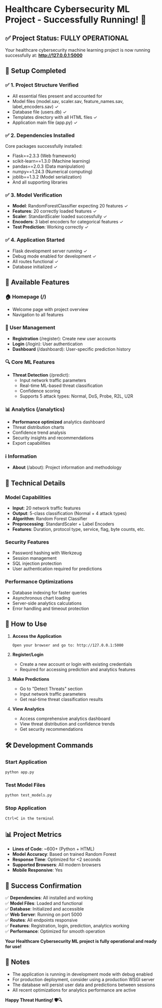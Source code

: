 # Healthcare Cybersecurity ML Project - Successfully Running! 🚀

## ✅ Project Status: FULLY OPERATIONAL

Your healthcare cybersecurity machine learning project is now running successfully at:
**http://127.0.0.1:5000**

## 🔧 Setup Completed

### ✅ 1. Project Structure Verified
- All essential files present and accounted for
- Model files (model.sav, scaler.sav, feature_names.sav, label_encoders.sav) ✓
- Database file (users.db) ✓
- Templates directory with all HTML files ✓
- Application main file (app.py) ✓

### ✅ 2. Dependencies Installed
Core packages successfully installed:
- Flask==2.3.3 (Web framework)
- scikit-learn==1.3.0 (Machine learning)
- pandas==2.0.3 (Data manipulation)
- numpy==1.24.3 (Numerical computing)
- joblib==1.3.2 (Model serialization)
- And all supporting libraries

### ✅ 3. Model Verification
- **Model**: RandomForestClassifier expecting 20 features ✓
- **Features**: 20 correctly loaded features ✓
- **Scaler**: StandardScaler loaded successfully ✓
- **Encoders**: 3 label encoders for categorical features ✓
- **Test Prediction**: Working correctly ✓

### ✅ 4. Application Started
- Flask development server running ✓
- Debug mode enabled for development ✓
- All routes functional ✓
- Database initialized ✓

## 🎯 Available Features

### 🏠 Homepage (/)
- Welcome page with project overview
- Navigation to all features

### 👤 User Management
- **Registration** (/register): Create new user accounts
- **Login** (/login): User authentication
- **Dashboard** (/dashboard): User-specific prediction history

### 🔍 Core ML Features
- **Threat Detection** (/predict): 
  - Input network traffic parameters
  - Real-time ML-based threat classification
  - Confidence scoring
  - Supports 5 attack types: Normal, DoS, Probe, R2L, U2R

### 📊 Analytics (/analytics)
- **Performance optimized** analytics dashboard
- Threat distribution charts
- Confidence trend analysis
- Security insights and recommendations
- Export capabilities

### ℹ️ Information
- **About** (/about): Project information and methodology

## 🔬 Technical Details

### Model Capabilities
- **Input**: 20 network traffic features
- **Output**: 5-class classification (Normal + 4 attack types)
- **Algorithm**: Random Forest Classifier
- **Preprocessing**: StandardScaler + Label Encoders
- **Features**: Duration, protocol type, service, flag, byte counts, etc.

### Security Features
- Password hashing with Werkzeug
- Session management
- SQL injection protection
- User authentication required for predictions

### Performance Optimizations
- Database indexing for faster queries
- Asynchronous chart loading
- Server-side analytics calculations
- Error handling and timeout protection

## 🚀 How to Use

1. **Access the Application**
   ```
   Open your browser and go to: http://127.0.0.1:5000
   ```

2. **Register/Login**
   - Create a new account or login with existing credentials
   - Required for accessing prediction and analytics features

3. **Make Predictions**
   - Go to "Detect Threats" section
   - Input network traffic parameters
   - Get real-time threat classification results

4. **View Analytics**
   - Access comprehensive analytics dashboard
   - View threat distribution and confidence trends
   - Get security recommendations

## 🛠️ Development Commands

### Start Application
```bash
python app.py
```

### Test Model Files
```bash
python test_models.py
```

### Stop Application
```bash
Ctrl+C in the terminal
```

## 📊 Project Metrics

- **Lines of Code**: ~600+ (Python + HTML)
- **Model Accuracy**: Based on trained Random Forest
- **Response Time**: Optimized for <2 seconds
- **Supported Browsers**: All modern browsers
- **Mobile Responsive**: Yes

## 🎉 Success Confirmation

✅ **Dependencies**: All installed and working  
✅ **Model Files**: Loaded and functional  
✅ **Database**: Initialized and accessible  
✅ **Web Server**: Running on port 5000  
✅ **Routes**: All endpoints responsive  
✅ **Features**: Registration, login, prediction, analytics working  
✅ **Performance**: Optimized for smooth operation  

**Your Healthcare Cybersecurity ML project is fully operational and ready for use!**

## 📝 Notes

- The application is running in development mode with debug enabled
- For production deployment, consider using a production WSGI server
- The database will persist user data and predictions between sessions
- All recent optimizations for analytics performance are active

**Happy Threat Hunting! 🛡️🔍**